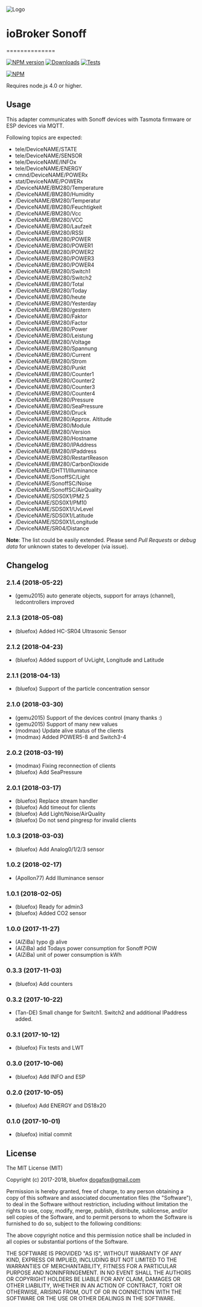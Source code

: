 ![Logo](admin/sonoff.png)
# ioBroker Sonoff
==============

[![NPM version](http://img.shields.io/npm/v/iobroker.sonoff.svg)](https://www.npmjs.com/package/iobroker.sonoff)
[![Downloads](https://img.shields.io/npm/dm/iobroker.sonoff.svg)](https://www.npmjs.com/package/iobroker.sonoff)
[![Tests](https://travis-ci.org/ioBroker/ioBroker.sonoff.svg?branch=master)](https://travis-ci.org/ioBroker/ioBroker.sonoff)

[![NPM](https://nodei.co/npm/iobroker.sonoff.png?downloads=true)](https://nodei.co/npm/iobroker.sonoff/)

Requires node.js 4.0 or higher.

## Usage

This adapter communicates with Sonoff devices with Tasmota firmware or ESP devices via MQTT.

Following topics are expected:
- tele/DeviceNAME/STATE
- tele/DeviceNAME/SENSOR
- tele/DeviceNAME/INFOx
- tele/DeviceNAME/ENERGY
- cmnd/DeviceNAME/POWERx
- stat/DeviceNAME/POWERx
- /DeviceNAME/BM280/Temperature
- /DeviceNAME/BM280/Humidity
- /DeviceNAME/BM280/Temperatur
- /DeviceNAME/BM280/Feuchtigkeit
- /DeviceNAME/BM280/Vcc
- /DeviceNAME/BM280/VCC
- /DeviceNAME/BM280/Laufzeit
- /DeviceNAME/BM280/RSSI
- /DeviceNAME/BM280/POWER
- /DeviceNAME/BM280/POWER1
- /DeviceNAME/BM280/POWER2
- /DeviceNAME/BM280/POWER3
- /DeviceNAME/BM280/POWER4
- /DeviceNAME/BM280/Switch1
- /DeviceNAME/BM280/Switch2
- /DeviceNAME/BM280/Total
- /DeviceNAME/BM280/Today
- /DeviceNAME/BM280/heute
- /DeviceNAME/BM280/Yesterday
- /DeviceNAME/BM280/gestern
- /DeviceNAME/BM280/Faktor
- /DeviceNAME/BM280/Factor
- /DeviceNAME/BM280/Power
- /DeviceNAME/BM280/Leistung
- /DeviceNAME/BM280/Voltage
- /DeviceNAME/BM280/Spannung
- /DeviceNAME/BM280/Current
- /DeviceNAME/BM280/Strom
- /DeviceNAME/BM280/Punkt
- /DeviceNAME/BM280/Counter1
- /DeviceNAME/BM280/Counter2
- /DeviceNAME/BM280/Counter3
- /DeviceNAME/BM280/Counter4
- /DeviceNAME/BM280/Pressure
- /DeviceNAME/BM280/SeaPressure
- /DeviceNAME/BM280/Druck
- /DeviceNAME/BM280/Approx. Altitude
- /DeviceNAME/BM280/Module
- /DeviceNAME/BM280/Version
- /DeviceNAME/BM280/Hostname
- /DeviceNAME/BM280/IPAddress
- /DeviceNAME/BM280/IPaddress
- /DeviceNAME/BM280/RestartReason
- /DeviceNAME/BM280/CarbonDioxide
- /DeviceNAME/DHT11/Illuminance
- /DeviceNAME/SonoffSC/Light
- /DeviceNAME/SonoffSC/Noise
- /DeviceNAME/SonoffSC/AirQuality
- /DeviceNAME/SDS0X1/PM2.5
- /DeviceNAME/SDS0X1/PM10
- /DeviceNAME/SDS0X1/UvLevel
- /DeviceNAME/SDS0X1/Latitude
- /DeviceNAME/SDS0X1/Longitude
- /DeviceNAME/SR04/Distance


**Note**: The list could be easily extended. Please send *Pull Requests* or *debug data* for unknown states to developer (via issue).

## Changelog

### 2.1.4 (2018-05-22)
* (gemu2015) auto generate objects, support for arrays (channel), ledcontrollers improved

### 2.1.3 (2018-05-08)
* (bluefox) Added HC-SR04 Ultrasonic Sensor

### 2.1.2 (2018-04-23)
* (bluefox) Added support of UvLight, Longitude and Latitude

### 2.1.1 (2018-04-13)
* (bluefox) Support of the particle concentration sensor

### 2.1.0 (2018-03-30)
* (gemu2015) Support of the devices control (many thanks :)
* (gemu2015) Support of many new values 
* (modmax) Update alive status of the clients
* (modmax) Added POWER5-8 and Switch3-4

### 2.0.2 (2018-03-19)
* (modmax) Fixing reconnection of clients
* (bluefox) Add SeaPressure

### 2.0.1 (2018-03-17)
* (bluefox) Replace stream handler
* (bluefox) Add timeout for clients
* (bluefox) Add Light/Noise/AirQuality
* (bluefox) Do not send pingresp for invalid clients

### 1.0.3 (2018-03-03)
* (bluefox) Add Analog0/1/2/3 sensor

### 1.0.2 (2018-02-17)
* (Apollon77) Add Illuminance sensor

### 1.0.1 (2018-02-05)
* (bluefox) Ready for admin3
* (bluefox) Added CO2 sensor

### 1.0.0 (2017-11-27)
* (AlZiBa) typo @ alive
* (AlZiBa) add Todays power consumption for Sonoff POW
* (AlZiBa) unit of power consumption is kWh

### 0.3.3 (2017-11-03)
* (bluefox) Add counters

### 0.3.2 (2017-10-22)
* (Tan-DE) Small change for Switch1. Switch2 and additional IPaddress added.

### 0.3.1 (2017-10-12)
* (bluefox) Fix tests and LWT

### 0.3.0 (2017-10-06)
* (bluefox) Add INFO and ESP

### 0.2.0 (2017-10-05)
* (bluefox) Add ENERGY and DS18x20

### 0.1.0 (2017-10-01)
* (bluefox) initial commit

## License

The MIT License (MIT)

Copyright (c) 2017-2018, bluefox <dogafox@gmail.com>

Permission is hereby granted, free of charge, to any person obtaining a copy
of this software and associated documentation files (the "Software"), to deal
in the Software without restriction, including without limitation the rights
to use, copy, modify, merge, publish, distribute, sublicense, and/or sell
copies of the Software, and to permit persons to whom the Software is
furnished to do so, subject to the following conditions:

The above copyright notice and this permission notice shall be included in
all copies or substantial portions of the Software.

THE SOFTWARE IS PROVIDED "AS IS", WITHOUT WARRANTY OF ANY KIND, EXPRESS OR
IMPLIED, INCLUDING BUT NOT LIMITED TO THE WARRANTIES OF MERCHANTABILITY,
FITNESS FOR A PARTICULAR PURPOSE AND NONINFRINGEMENT. IN NO EVENT SHALL THE
AUTHORS OR COPYRIGHT HOLDERS BE LIABLE FOR ANY CLAIM, DAMAGES OR OTHER
LIABILITY, WHETHER IN AN ACTION OF CONTRACT, TORT OR OTHERWISE, ARISING FROM,
OUT OF OR IN CONNECTION WITH THE SOFTWARE OR THE USE OR OTHER DEALINGS IN
THE SOFTWARE.

